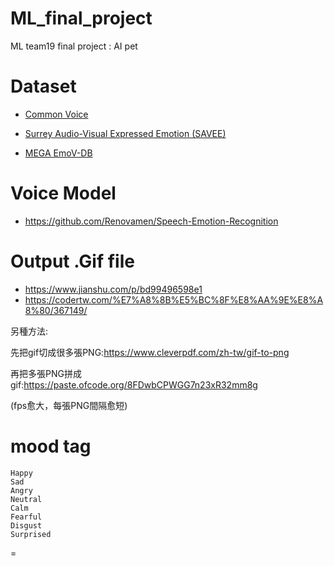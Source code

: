 # ML_final_project
ML team19 final project : AI pet


# **Dataset**
- [Common Voice](https://commonvoice.mozilla.org/zh-CN/datasets)

- [Surrey Audio-Visual Expressed Emotion (SAVEE)](http://personal.ee.surrey.ac.uk/Personal/P.Jackson/SAVEE/Download.html)

- [MEGA EmoV-DB](https://mega.nz/folder/KBp32apT#gLIgyWf9iQ-yqnWFUFuUHg)


# **Voice Model**
- <https://github.com/Renovamen/Speech-Emotion-Recognition>


# **Output .Gif file**
- <https://www.jianshu.com/p/bd99496598e1>
- <https://codertw.com/%E7%A8%8B%E5%BC%8F%E8%AA%9E%E8%A8%80/367149/>

另種方法:

先把gif切成很多張PNG:https://www.cleverpdf.com/zh-tw/gif-to-png

再把多張PNG拼成gif:https://paste.ofcode.org/8FDwbCPWGG7n23xR32mm8g

(fps愈大，每張PNG間隔愈短)

# **mood tag**
    Happy
    Sad
    Angry
    Neutral
    Calm
    Fearful
    Disgust
    Surprised
=
